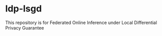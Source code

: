 # ldp-lsgd
This repository is for Federated Online Inference under Local Differential Privacy Guarantee
